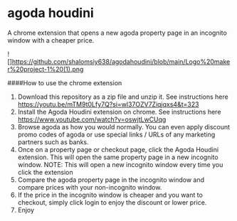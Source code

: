 # agoda houdini
A chrome extension that opens a new agoda property page in an incognito window with a cheaper price.

![]https://github.com/shalomsiy638/agodahoudini/blob/main/Logo%20maker%20project-1%20(1).png

####How to use the chrome extension

1. Download this repository as a zip file and unzip it. See instructions here https://youtu.be/mTM9t0Lfy7Q?si=wl37OZV7Ziqjqxs4&t=323
2. Install the Agoda Houdini extension on chrome. See instructions here https://www.youtube.com/watch?v=oswjtLwCUqg
3. Browse agoda as how you would normally. You can even apply discount promo codes of agoda or use special links / URLs of any marketing partners such as banks.
4. Once on a property page or checkout page, click the Agoda Houdini extension. This will open the same property page in a new incognito window. NOTE: This will open a new incognito window every time you click the extension
5. Compare the agoda property page in the incognito window and compare prices with your non-incognito window.
6. If the price in the incognito window is cheaper and you want to checkout, simply click login to enjoy the discount or lower price.
7. Enjoy 
